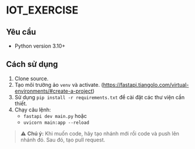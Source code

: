 # IOT_EXERCISE

## Yêu cầu
- Python version 3.10+

## Cách sử dụng
1. Clone source.
2. Tạo môi trường ảo `venv` và activate. (https://fastapi.tiangolo.com/virtual-environments/#create-a-project)
3. Sử dụng `pip install -r requirements.txt` để cài đặt các thư viện cần thiết.
4. Chạy câu lệnh:
    - `fastapi dev main.py` hoặc
    - `uvicorn main:app --reload`

> ⚠️ **Chú ý:** Khi muốn code, hãy tạo nhánh mới rồi code và push lên nhánh đó. Sau đó, tạo pull request.
